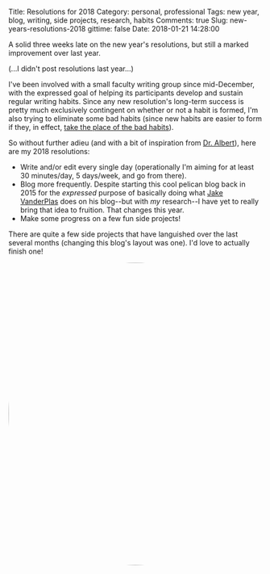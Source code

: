 Title: Resolutions for 2018
Category: personal, professional
Tags: new year, blog, writing, side projects, research, habits
Comments: true
Slug: new-years-resolutions-2018
gittime: false
Date: 2018-01-21 14:28:00

A solid three weeks late on the new year's resolutions, but still a marked improvement over last year.

(...I didn't post resolutions last year...)

I've been involved with a small faculty writing group since mid-December, with
the expressed goal of helping its participants develop and sustain regular
writing habits. Since any new resolution's long-term success is pretty much
exclusively contingent on whether or not a habit is formed, I'm also trying
to eliminate some bad habits (since new habits are easier to form if they,
in effect, [take the place of the bad habits](https://jamesclear.com/three-steps-habit-change)).

So without further adieu (and with a bit of inspiration from
[Dr. Albert](https://punkrockor.com/2018/01/02/punk-rock-ors-new-years-resolutions/)),
here are my 2018 resolutions:

 - Write and/or edit every single day (operationally I'm aiming for at least
30 minutes/day, 5 days/week, and go from there).
 - Blog more frequently. Despite starting this cool pelican blog back in 2015
for the _expressed_ purpose of basically doing what
[Jake VanderPlas](https://jakevdp.github.io/) does on his blog--but with _my_
research--I have yet to really bring that idea to fruition. That changes this year.
 - Make some progress on a few fun side projects!

There are quite a few side projects that have languished over the last several
months (changing this blog's layout was one). I'd love to actually finish one!

<img src="/images/snow_bunny.png" width="600" style="border-radius: 75%" />

